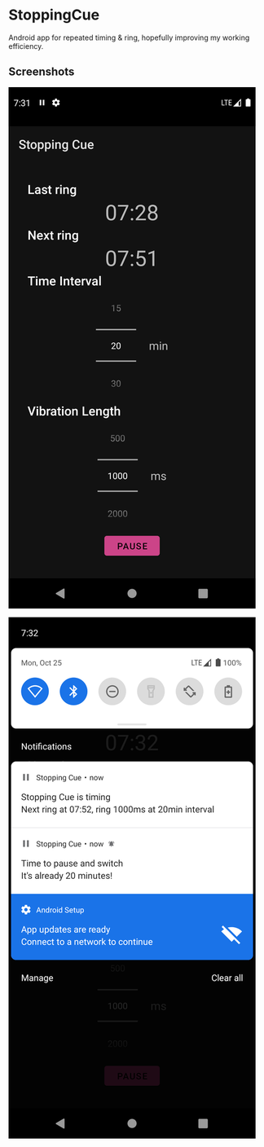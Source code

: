 # StoppingCue #

Android app for repeated timing &amp; ring, hopefully improving my working efficiency.

## Screenshots ##

![screenshot](screenshots/screenshot.png)

![notification bars](screenshots/screenshot_notifications.png)
